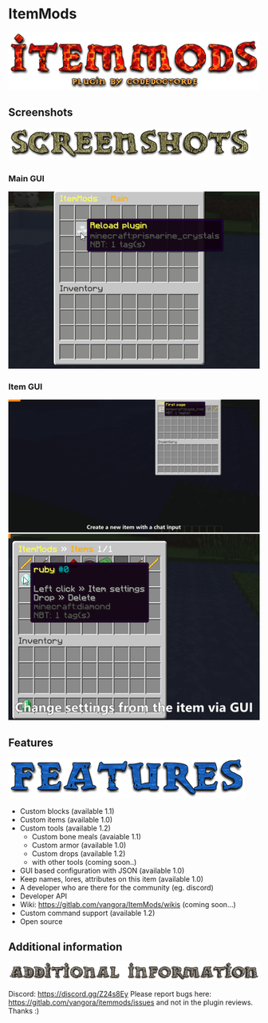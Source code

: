 # ItemMods
![Title Logo](./assets/ItemMods.png)

## Screenshots
![Screenshot Logo](./assets/Screenshots.png)

### Main GUI
![Main GUI](./assets/main.gif)

### Item GUI
![New GUI](assets/item_new.gif)
![Item-Settings GUI](./assets/item_settings.gif)

## Features
![Features Logo](./assets/Features.png)

* Custom blocks (available 1.1)​
*  Custom items (available 1.0)​
*  Custom tools (available 1.2)
    *  Custom bone meals (avaiable 1.1)
    *  Custom armor (available 1.0)
    *  Custom drops (available 1.2)​
    *  with other tools (coming soon..)​
*  GUI based configuration with JSON (available 1.0)​
*  Keep names, lores, attributes on this item (available 1.0)​
*  A developer who are there for the community (eg. discord)​
*  Developer API​
*  Wiki: https://gitlab.com/vangora/ItemMods/wikis (coming soon...)​
*  Custom command support (available 1.2)​
*  Open source​

## Additional information
![Additional information Logo](./assets/Additional-information.png)

Discord: https://discord.gg/Z24s8Ey
Please report bugs here: https://gitlab.com/vangora/itemmods/issues and not in the plugin reviews. Thanks :)​
